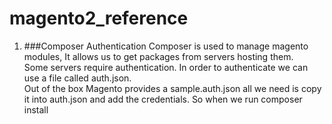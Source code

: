 # magento2_reference

1. ###Composer Authentication 
Composer is used to manage magento modules, It allows us to get packages from servers hosting them.  
Some servers require authentication. In order to authenticate we can use a file called auth.json.  
Out of the box Magento provides a sample.auth.json all we need is copy it into auth.json and add the credentials.
So when we run composer install
